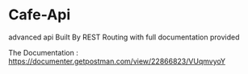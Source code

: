 # Cafe-Api
advanced api Built By REST Routing with full documentation provided

The Documentation : https://documenter.getpostman.com/view/22866823/VUqmvyoY

